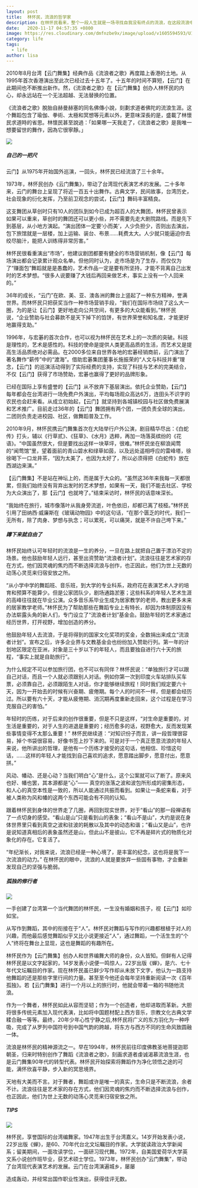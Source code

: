 ```yaml
---
layout: post
title:  林怀民，流浪的哲学家
description: 在林怀民看来，整个一段人生就是一场寻找自我没有终点的流浪，在这段流浪中，一切都有可能发生。他用舞蹈以有形悟无形，带着流浪的印证寻找着最终的归宿。探讨着人生的哲学启示。
date:   2020-11-17 04:57:35 +0800
image: https://res.cloudinary.com/dmfnzbe9x/image/upload/v1605594593/U136P4T8D2941160F107DT20110330153829_pxwuaa.jpg
category: life
tags:
  - life
author: lisa
---
```



2010年8月台湾【云门舞集】经典作品《流浪者之歌》再度踏上香港的土地。从1995年首次香港演出至此次已经过去十五年了。十五年的时间不算短，【云门】在此期间也不断推出新作。然，《流浪者之歌》在【云门舞集】创办人林怀民的内心，却永远站在一个无法超越、无法替换的位置。

《流浪者之歌》脫胎自赫曼赫塞的同名佛傳小說，刻劃求道者佛陀的流浪生涯。这个舞蹈包含了瑜伽、拳術、太極和冥想等元素以外，更意味深長的是，盛載了林懷民求道時的省思。林懷民甚至說過：「如果哪一天我走了，《流浪者之歌》是我唯一想要留世的舞作，因為它很寧靜。」

![](https://res.cloudinary.com/dmfnzbe9x/image/upload/v1605593587/p992862588_qrkmy4.webp)

##### 自己的一把尺


云门】从1975年开始国外巡演，一回头，林怀民已经流浪了三十余年。



1973年，林怀民创办《云门舞集》，带动了台湾现代表演艺术的发展。二十多年来，云门的舞台上呈现了将近一百五十出舞作。古典文学，民间故事，台湾历史，社会现象的衍化发挥，乃至前卫观念的尝试，【云门】舞码丰富精良。



这支舞团从草创时只有10人的团队到如今已成为超百人的大舞团，林怀民曾表示如果可以重来，草创时的舞团还可以更小些，并不需要先走大剧院路线。而是先下到基层，从小地方演起。“演出团体一定要‘小而美’，人少负担少，否则出去演出，包下旅馆就是一层楼，加上运输、装台、布景……耗费太大。人少就只能逼迫你去绞尽脑汁，能把人训练得非常厉害。”



林怀民很看重演出“市场”，他建议剧团都要有健全的市场营销机制，像【云门】每场演出都会记录累计观众名单。但他同时认为，走市场是为了生存，而仅仅为了“赚面包”舞蹈就是是愚蠢的，艺术作品一定是要有所坚持，才能不背离自己出发时的艺术梦想。“很多人说要赚了大钱后再回来做艺术，事实上没有一个人回来的。”



36年的成长，“云门”在欧、美、亚、澳各洲的舞台上竖起了一种东方精神，誉满世界。而林怀民只把获奖当作一种市场营销手段，“我们在国际市场绕了这么大一圈，为的是让【云门】更好地走向公共空间，有更多的大众能看到。”林怀民说，“企业赞助与社会募款不是天下掉下的馅饼，有世界荣誉和知名度，才能更好地赢得支助。”



1996年，与宏碁的首次合作，也可以视为林怀民在艺术上的一次质的突破。科技是理性的，艺术是感性的。科技的使命是提供人类更高品质的生活，而艺术又是提高生活品质绝对必需品。在2000多位来自世界各地的宏碁经销商前，云门演出了著名舞作“薪传”中的“渡海”。借助宏碁集团董事长施振荣的“人文与科技并重”理念，【云门】的巡演活动得到了实际经费的支持，实现了科技与艺术的完美结合，不仅【云门】获得了市场赞助，宏碁也赢得了更好的品牌形象。



已经在国际上享有盛誉的【云门】从不放弃下基层演出。依托企业赞助，【云门】每年都会在台湾进行一场免费户外演出，平均每场观众高达6万，连田头不识字的农民也会赶来看。从成立初始起，【云门】就坚持到各城镇校园与社区做免费展演和艺术推广。目前走过36年的【云门】舞团拥有两个团，一团负责全球的演出，二团则负责走进校园、社区，做舞蹈普及工作。



2010年9月，林怀民携云门舞集首次在大陆举行户外公演，剧目精华尽出：《白蛇传》打头，辅以《行草贰》、《狂草》、《水月》选粹，再加一场落英缤纷的《花语》。“中国虽然很大，但是要找出这样一块草坪，很难。”林怀民坐在柳浪闻莺的“闻莺馆”里，望着面前的青山碧水和绿草如茵，以及远处遥相呼应的雷峰塔，徐徐喝下一口龙井茶，“因为太美了，也因为太好了，所以必须得把《白蛇传》放在西湖边来演。”



【云门舞集】不是站在神坛上的，而是属于大众的。“虽然这36年来我每一天都很累，但我们始终没有背弃出发时的艺术梦想，如果有一天，我们不能去社区、学校为大众演出了，那【云门】也就垮了。”结束采访时，林怀民的话意味深长。



“我始终在旅行，城市像落叶从我身旁流逝，叶色依旧，却都已离了枝桠。”林怀民引用了田纳西·威廉斯在《玻璃动物园》中的这句话，“在那个匮乏的时代，我们一无所有，除了肉身、梦想与执念；可以累死，可以痛哭，就是不许自己垮下来。”


##### 蹲下来就自由了

林怀民始终认可年轻时的流浪是一生的养分，一旦在路上就把自己置于漂泊不定的场景。他也鼓励年轻人远行，甚至出资赞助“流浪者计划”。流浪往往是艺术家的存在方式，他们因灵魂的焦灼而不断选择流浪与创作，也正因此，他们为世上无数的动荡心灵觅来归宿安放之所。



“从小学中学的舞蹈班、音乐班，到大学的专业科系，政府花在表演艺术人才的培育和预算不能算少。但是公家团队少，剧场通路淤塞；这些科系的年轻人艺术生涯的高峰往往就在毕业公演。众多音乐系毕业生成为居家教学的老师，教出更多未来的居家教学老师。”林怀民为了帮助那些在舞蹈专业上有特长，却因为体制原因没有办法崭露头角的新人们，专门设立了“流浪者计划”基金会。鼓励年轻的艺术家通过经历世界，打开视野，增加创造的养分。



他鼓励年轻人去流浪，于是将得到的国家文化奖项的奖金，全数捐出来成立“流浪者计划”。宣布之后，许多企业界与文教基金会也纷纷加入赞助行列。第一年的计划地区限定在亚洲，对象是三十岁以下的年轻人，而且要独自进行六十天的旅程，“事实上就是自助旅行”。



为什么规定不可以参加旅行团，也不可以有同伴？林怀民说：“单独旅行才可以跟自己对话，而且一个人就必须跟别人对话。例如你第一次到印度火车站排队买车票，必须靠自己，必须跟陌生人对话，你才能够继续旅程！同时我们规定要六十天，因为一开始去的时候有兴奋期、疲倦期。每个人的时间不一样，但是都会经历过。所以要有六十天，才能从疲倦期、消沉期再度重新走回来，这个过程是在学习克服自己的害怕。”



年轻时的历练，对于后来的创作很重要，但是不只是这样，“对生命是重要的，对生活是重要的，对于人生的进退是重要的；经历愈多的话，视野愈大，反而发现某些事情变得不太那么重要！” 林怀民继续道：“对知识份子而言，讲一段哲理很容易，掉个书袋很容易，好像书签上抄下来的。可是对于一个真正愿意流浪的年轻人来说，他所讲出的哲理，是他有一个历练才接受的这句话，他相信、珍惜这句话，……这样的年轻人才能找到自己喜欢的追求，愿意踏出脚步，愿意付出，愿意拼。”



风动、幡动、还是心动？当我们明白“心”是什么，这个公案就可以了断了。原来风也好、幡也罢，其本源都是“心”—— 真空的涨落之波和波包所形成的密集形态，和人心的真空本性是一致的，所以人能通过共振而看到。如果让一条蛇来看，对于被人类称为风和幡的这两个东西可能会有不同的认知。



跟着林怀民到身体的世界走了几圈，再回到现实世界，对于“看山”的那一段禅语有了一点切身的感受。“看山是山”只是看到山的表象；“看山不是山”，大约是说在身体世界里只看到真空之波和驻波的耗散以及其中的动态和谐；“看山又是山”，也许是说知道真相后的表象虽然还是山，但此山不是彼山，它不再是碎片式的物质化对象化的存在。它复活了。



“年纪渐长，对我来说，流浪已经是一种心境了，是丰富的纪念，这也将是我下一次流浪的动力。” 在林怀民的眼中，流浪的人就是要放弃一些固有事物，才会重新发现自己的坚强与脆弱。

##### 孤独的修行者

![](https://res.cloudinary.com/dmfnzbe9x/image/upload/v1605593812/s3261807_jsfzzs.jpg)

一手创建了台湾第一个当代舞团的林怀民，一生没有婚姻和孩子，视【云门】如珍如宝。



从写作到舞蹈，其中的衔接在于“人”。林怀民对舞蹈与写作的兴趣都根植于对人的兴趣，而他最后感觉舞蹈似乎又比小说更接近“人”，通过舞蹈，一个活生生的“个人”终将在舞台上显现，这也是舞蹈的有趣所在。



林怀民作为【云门舞集】创办人和世界编舞大师的身份，众人皆知。但鲜有人记得林怀民是以文字起家的，14岁发表小说便一鸣惊人，22岁出版《蝉》，是六、七十年代文坛瞩目的作家。现在林怀民虽已鲜少写作却从未放下文字，他认为一路支持他舞蹈的还是那些字里行间的力量。甚至至今他还会每年坚持重新阅读一次《百年孤独》。若【云门舞集】进行一个月以上的旅行时，他就会带着一箱的书随他流浪。



作为一个舞者，林怀民如此从容而坚韧；作为一个创造者，他却进取而革新。大胆将很多传统元素加入现代表演，比如将中国题材配上西方音乐，宗教文化古典文学糅合融一等等。最终，20年少年心性宁静之后,林怀民将广义的东方羽化为一种呼吸，完成了从罗列中国符号到中国气韵的跨越，将东方与西方不同的生命风致圆融一体。



流浪是林怀民的精神源流之一。早在1994年，林怀民前往印度佛教圣地菩提迦耶朝圣，归来时特别创作了舞蹈《流浪者之歌》，刻画求道者虔诚渴慕流浪生涯，也是云门舞集90年代的转型代表。林怀民开始探索将舞蹈作为净化领悟之途的可能，满怀欣喜平静，步入新的冥思境界。



天地有大美而不言。对于舞者，舞蹈或许是唯一的真实，生命只是不断流浪，余者不计。流浪往往是艺术家的存在方式，他们因灵魂的焦灼而不断选择流浪与创作，也正因此，他们为世上无数的动荡心灵觅来归宿安放之所。


##### TIPS

![](https://res.cloudinary.com/dmfnzbe9x/image/upload/v1605593365/p856102487_ezsixe.webp)

林怀民，享誉国际的台湾编舞家。1947年出生于台湾嘉义。14岁开始发表小说，22岁出版《蝉》，是60、70年代台北文坛瞩目的作家。大学就读政治大学新闻系；留美期间，一面攻读学位，一面研习现代舞。1972年，自美国爱荷华大学英文系小说创作班毕业，获艺术硕士学位。1973年，林怀民创办“云门舞集”，带动了台湾现代表演艺术的发展。云门在台湾演遍城乡，屡屡

造成轰动，并经常出国作职业性演出，获得佳评无数。

